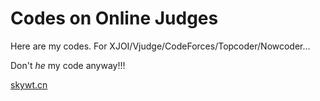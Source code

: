 # Codes on Online Judges

Here are my codes. For XJOI/Vjudge/CodeForces/Topcoder/Nowcoder...

Don't _he_ my code anyway!!!

[skywt.cn](https://skywt.cn/)
